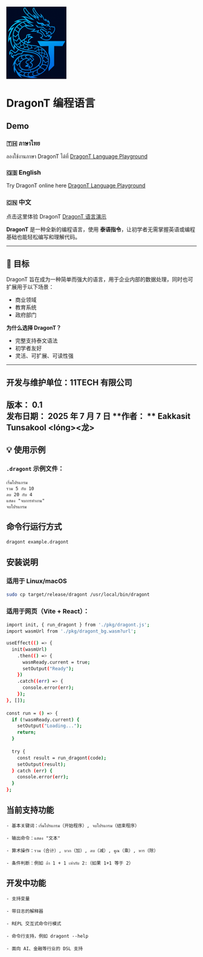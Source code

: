 ![โลโก้ภาษา DragonT](assets/images/logo.png)
# DragonT 编程语言

## Demo
### 🇹🇭 ภาษาไทย  
ลองใช้งานภาษา DragonT ได้ที่ [DragonT Language Playground](https://11techasia.github.io/DragonT/)

### 🇬🇧 English  
Try DragonT online here [DragonT Language Playground](https://11techasia.github.io/DragonT/)

### 🇨🇳 中文  
点击这里体验 DragonT [DragonT 语言演示](https://11techasia.github.io/DragonT/)

**DragonT** 是一种全新的编程语言，使用 **泰语指令**，让初学者无需掌握英语或编程基础也能轻松编写和理解代码。

---

## 📌 目标

DragonT 旨在成为一种简单而强大的语言，用于企业内部的数据处理，同时也可扩展用于以下场景：

- 商业领域  
- 教育系统  
- 政府部门  

**为什么选择 DragonT？**
- 完整支持泰文语法  
- 初学者友好  
- 灵活、可扩展、可读性强  

---

## 开发与维护单位：11TECH 有限公司  
**版本：** 0.1  
**发布日期：** 2025 年 7 月 7 日
**作者： ** Eakkasit Tunsakool <lóng><龙>
---

## 💡 使用示例

### `.dragont` 示例文件：
```plaintext
เริ่มโปรแกรม
รวม 5 กับ 10
ลบ 20 กับ 4
แสดง "จบการทำงาน"
จบโปรแกรม
```
## 命令行运行方式
```bash
dragont example.dragont
```
## 安装说明
### 适用于 Linux/macOS
```bash
sudo cp target/release/dragont /usr/local/bin/dragont
```
### 适用于网页（Vite + React）：
```bash
import init, { run_dragont } from './pkg/dragont.js';
import wasmUrl from './pkg/dragont_bg.wasm?url';
```
```bash
useEffect(() => {
  init(wasmUrl)
    .then(() => {
      wasmReady.current = true;
      setOutput("Ready");
    })
    .catch((err) => {
      console.error(err);
    });
}, []);

const run = () => {
  if (!wasmReady.current) {
    setOutput("Loading...");
    return;
  }

  try {
    const result = run_dragont(code);
    setOutput(result);
  } catch (err) {
    console.error(err);
  }
};
```
## 当前支持功能
```plaintext
- 基本关键词：เริ่มโปรแกรม（开始程序）, จบโปรแกรม（结束程序）

- 输出命令：แสดง "文本"

- 算术操作：รวม（合计）, บวก（加）, ลบ（减）, คูณ（乘）, หาร（除）

- 条件判断：例如 ถ้า 1 + 1 เท่ากับ 2:（如果 1+1 等于 2）
```
## 开发中功能
```plaintext
- 支持变量

- 带日志的解释器

- REPL 交互式命令行模式

- 命令行支持，例如 dragont --help

- 面向 AI、金融等行业的 DSL 支持

```